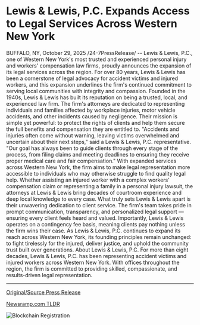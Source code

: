 # Lewis &amp; Lewis, P.C. Expands Access to Legal Services Across Western New York

BUFFALO, NY, October 29, 2025 /24-7PressRelease/ -- Lewis & Lewis, P.C., one of Western New York's most trusted and experienced personal injury and workers' compensation law firms, proudly announces the expansion of its legal services across the region. For over 80 years, Lewis & Lewis has been a cornerstone of legal advocacy for accident victims and injured workers, and this expansion underlines the firm's continued commitment to serving local communities with integrity and compassion.  Founded in the 1940s, Lewis & Lewis has built its reputation on being a trusted, local, and experienced law firm. The firm's attorneys are dedicated to representing individuals and families affected by workplace injuries, motor vehicle accidents, and other incidents caused by negligence. Their mission is simple yet powerful: to protect the rights of clients and help them secure the full benefits and compensation they are entitled to.  "Accidents and injuries often come without warning, leaving victims overwhelmed and uncertain about their next steps," said a Lewis & Lewis, P.C. representative. "Our goal has always been to guide clients through every stage of the process, from filing claims and meeting deadlines to ensuring they receive proper medical care and fair compensation."  With expanded services across Western New York, the firm aims to make legal representation more accessible to individuals who may otherwise struggle to find quality legal help. Whether assisting an injured worker with a complex workers' compensation claim or representing a family in a personal injury lawsuit, the attorneys at Lewis & Lewis bring decades of courtroom experience and deep local knowledge to every case.  What truly sets Lewis & Lewis apart is their unwavering dedication to client service. The firm's team takes pride in prompt communication, transparency, and personalized legal support — ensuring every client feels heard and valued. Importantly, Lewis & Lewis operates on a contingency fee basis, meaning clients pay nothing unless the firm wins their case.  As Lewis & Lewis, P.C. continues to expand its reach across Western New York, its founding principles remain unchanged: to fight tirelessly for the injured, deliver justice, and uphold the community trust built over generations.  About Lewis & Lewis, P.C.  For more than eight decades, Lewis & Lewis, P.C. has been representing accident victims and injured workers across Western New York. With offices throughout the region, the firm is committed to providing skilled, compassionate, and results-driven legal representation. 

---

[Original/Source Press Release](https://www.24-7pressrelease.com/press-release/528191/lewis-lewis-pc-expands-access-to-legal-services-across-western-new-york)
                    

[Newsramp.com TLDR](https://newsramp.com/curated-news/lewis-lewis-expands-legal-services-across-western-new-york/8cfe3d4b1108f6b25fe289431eadec73) 

 

 



![Blockchain Registration](https://cdn.newsramp.app/24-7PressRelease/qrcode/2510/29/quitm61t.webp)